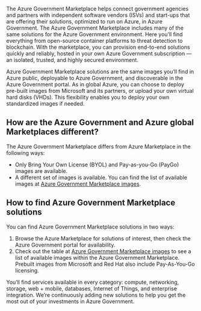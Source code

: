The Azure Government Marketplace helps connect government agencies and partners with independent software vendors (ISVs) and start-ups that are offering their solutions, optimized to run on Azure, in Azure Government. The Azure Government Marketplace includes many of the same solutions for the Azure Government environment. Here you’ll find everything from open-source container platforms to threat detection to blockchain. With the marketplace, you can provision end-to-end solutions quickly and reliably, hosted in your own Azure Government subscription — an isolated, trusted, and highly secured environment.

Azure Government Marketplace solutions are the same images you’ll find in Azure public, deployable to Azure Government, and discoverable in the Azure Government portal. As in global Azure, you can choose to deploy pre-built images from Microsoft and its partners, or upload your own virtual hard disks (VHDs). This flexibility enables you to deploy your own standardized images if needed.

## How are the Azure Government and Azure global Marketplaces different? 

The Azure Government Marketplace differs from Azure Marketplace in the following ways:
- Only Bring Your Own License (BYOL) and Pay-as-you-Go (PayGo) images are available.
- A different set of images is available. You can find the list of available images at [Azure Government Marketplace images](/azure/azure-government/documentation-government-image-gallery).

## How to find Azure Government Marketplace solutions

You can find Azure Government Marketplace solutions in two ways:
1.	Browse the Azure Marketplace for solutions of interest, then check the Azure Government portal for availability.
2.	Check out the table at [Azure Government Marketplace images](/azure/azure-government/documentation-government-image-gallery) to see a list of available images within the Azure Government Marketplace. Prebuilt images from Microsoft and Red Hat also include Pay-As-You-Go licensing.

You’ll find services available in every category: compute, networking, storage, web + mobile, databases, Internet of Things, and enterprise integration. We’re continuously adding new solutions to help you get the most out of your investments in Azure Government.
